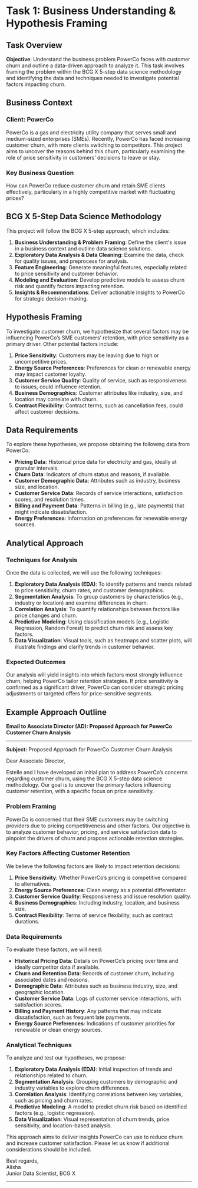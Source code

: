 # Task 1: Business Understanding & Hypothesis Framing

## Task Overview

**Objective**: Understand the business problem PowerCo faces with customer churn and outline a data-driven approach to analyze it. This task involves framing the problem within the BCG X 5-step data science methodology and identifying the data and techniques needed to investigate potential factors impacting churn.

## Business Context

### Client: PowerCo
PowerCo is a gas and electricity utility company that serves small and medium-sized enterprises (SMEs). Recently, PowerCo has faced increasing customer churn, with more clients switching to competitors. This project aims to uncover the reasons behind this churn, particularly examining the role of price sensitivity in customers’ decisions to leave or stay.

### Key Business Question
How can PowerCo reduce customer churn and retain SME clients effectively, particularly in a highly competitive market with fluctuating prices?

## BCG X 5-Step Data Science Methodology

This project will follow the BCG X 5-step approach, which includes:
1. **Business Understanding & Problem Framing**: Define the client's issue in a business context and outline data science solutions.
2. **Exploratory Data Analysis & Data Cleaning**: Examine the data, check for quality issues, and preprocess for analysis.
3. **Feature Engineering**: Generate meaningful features, especially related to price sensitivity and customer behavior.
4. **Modeling and Evaluation**: Develop predictive models to assess churn risk and quantify factors impacting retention.
5. **Insights & Recommendations**: Deliver actionable insights to PowerCo for strategic decision-making.

## Hypothesis Framing

To investigate customer churn, we hypothesize that several factors may be influencing PowerCo’s SME customers’ retention, with price sensitivity as a primary driver. Other potential factors include:

1. **Price Sensitivity**: Customers may be leaving due to high or uncompetitive prices.
2. **Energy Source Preferences**: Preferences for clean or renewable energy may impact customer loyalty.
3. **Customer Service Quality**: Quality of service, such as responsiveness to issues, could influence retention.
4. **Business Demographics**: Customer attributes like industry, size, and location may correlate with churn.
5. **Contract Flexibility**: Contract terms, such as cancellation fees, could affect customer decisions.

## Data Requirements

To explore these hypotheses, we propose obtaining the following data from PowerCo:

- **Pricing Data**: Historical price data for electricity and gas, ideally at granular intervals.
- **Churn Data**: Indicators of churn status and reasons, if available.
- **Customer Demographic Data**: Attributes such as industry, business size, and location.
- **Customer Service Data**: Records of service interactions, satisfaction scores, and resolution times.
- **Billing and Payment Data**: Patterns in billing (e.g., late payments) that might indicate dissatisfaction.
- **Energy Preferences**: Information on preferences for renewable energy sources.

## Analytical Approach

### Techniques for Analysis
Once the data is collected, we will use the following techniques:

1. **Exploratory Data Analysis (EDA)**: To identify patterns and trends related to price sensitivity, churn rates, and customer demographics.
2. **Segmentation Analysis**: To group customers by characteristics (e.g., industry or location) and examine differences in churn.
3. **Correlation Analysis**: To quantify relationships between factors like price changes and churn.
4. **Predictive Modeling**: Using classification models (e.g., Logistic Regression, Random Forest) to predict churn risk and assess key factors.
5. **Data Visualization**: Visual tools, such as heatmaps and scatter plots, will illustrate findings and clarify trends in customer behavior.

### Expected Outcomes
Our analysis will yield insights into which factors most strongly influence churn, helping PowerCo tailor retention strategies. If price sensitivity is confirmed as a significant driver, PowerCo can consider strategic pricing adjustments or targeted offers for price-sensitive segments.

## Example Approach Outline

**Email to Associate Director (AD): Proposed Approach for PowerCo Customer Churn Analysis**

---

**Subject:** Proposed Approach for PowerCo Customer Churn Analysis

Dear Associate Director,

Estelle and I have developed an initial plan to address PowerCo’s concerns regarding customer churn, using the BCG X 5-step data science methodology. Our goal is to uncover the primary factors influencing customer retention, with a specific focus on price sensitivity.

### Problem Framing

PowerCo is concerned that their SME customers may be switching providers due to pricing competitiveness and other factors. Our objective is to analyze customer behavior, pricing, and service satisfaction data to pinpoint the drivers of churn and propose actionable retention strategies.

### Key Factors Affecting Customer Retention

We believe the following factors are likely to impact retention decisions:
1. **Price Sensitivity**: Whether PowerCo’s pricing is competitive compared to alternatives.
2. **Energy Source Preferences**: Clean energy as a potential differentiator.
3. **Customer Service Quality**: Responsiveness and issue resolution quality.
4. **Business Demographics**: Including industry, location, and business size.
5. **Contract Flexibility**: Terms of service flexibility, such as contract durations.

### Data Requirements

To evaluate these factors, we will need:
- **Historical Pricing Data**: Details on PowerCo’s pricing over time and ideally competitor data if available.
- **Churn and Retention Data**: Records of customer churn, including associated dates and reasons.
- **Demographic Data**: Attributes such as business industry, size, and geographic location.
- **Customer Service Data**: Logs of customer service interactions, with satisfaction scores.
- **Billing and Payment History**: Any patterns that may indicate dissatisfaction, such as frequent late payments.
- **Energy Source Preferences**: Indications of customer priorities for renewable or clean energy sources.

### Analytical Techniques

To analyze and test our hypotheses, we propose:
1. **Exploratory Data Analysis (EDA)**: Initial inspection of trends and relationships related to churn.
2. **Segmentation Analysis**: Grouping customers by demographic and industry variables to explore churn differences.
3. **Correlation Analysis**: Identifying correlations between key variables, such as pricing and churn rates.
4. **Predictive Modeling**: A model to predict churn risk based on identified factors (e.g., logistic regression).
5. **Data Visualization**: Visual representation of churn trends, price sensitivity, and location-based analysis.

This approach aims to deliver insights PowerCo can use to reduce churn and increase customer satisfaction. Please let us know if additional considerations should be included.

Best regards,  
Alisha  
Junior Data Scientist, BCG X  

---


